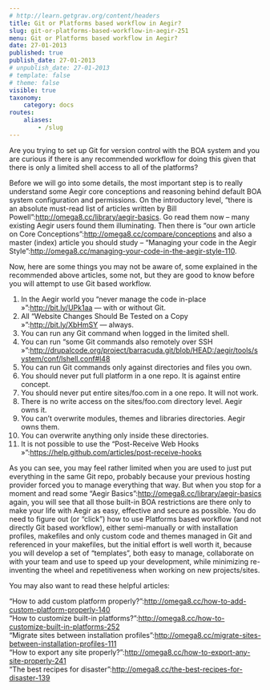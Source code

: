 ```yaml
---
# http://learn.getgrav.org/content/headers
title: Git or Platforms based workflow in Aegir?
slug: git-or-platforms-based-workflow-in-aegir-251
menu: Git or Platforms based workflow in Aegir?
date: 27-01-2013
published: true
publish_date: 27-01-2013
# unpublish_date: 27-01-2013
# template: false
# theme: false
visible: true
taxonomy:
    category: docs
routes:
    aliases:
        - /slug
---
```


Are you trying to set up Git for version control with the BOA system and you are curious if there is any recommended workflow for doing this given that there is only a limited shell access to all of the platforms?

 Before we will go into some details, the most important step is to really understand some Aegir core conceptions and reasoning behind default BOA system configuration and permissions. On the introductory level, “there is an absolute must-read list of articles written by Bill Powell”:http://omega8.cc/library/aegir-basics. Go read them now – many existing Aegir users found them illuminating. Then there is “our own article on Core Conceptions”:http://omega8.cc/compare/conceptions and also a master (index) article you should study – “Managing your code in the Aegir Style”:http://omega8.cc/managing-your-code-in-the-aegir-style-110.

Now, here are some things you may not be aware of, some explained in the recommended above articles, some not, but they are good to know before you will attempt to use Git based workflow.

 1. In the Aegir world you “never manage the code in-place »”:http://bit.ly/UPk1aa — with or without Git.   
 2. All “Website Changes Should Be Tested on a Copy »”:http://bit.ly/XbHmSY — always.   
 3. You can run any Git command when logged in the limited shell.  
 4. You can run “some Git commands also remotely over SSH »”:http://drupalcode.org/project/barracuda.git/blob/HEAD:/aegir/tools/system/conf/lshell.conf#l48   
 5. You can run Git commands only against directories and files you own.  
 6. You should never put full platform in a one repo. It is against entire concept.  
 7. You should never put entire sites/foo.com in a one repo. It will not work.  
 8. There is no write access on the sites/foo.com directory level. Aegir owns it.  
 9. You can’t overwrite modules, themes and libraries directories. Aegir owns them.  
 10. You can overwrite anything only inside these directories.  
 11. It is not possible to use the “Post-Receive Web Hooks »”:https://help.github.com/articles/post-receive-hooks

 As you can see, you may feel rather limited when you are used to just put everything in the same Git repo, probably because your previous hosting provider forced you to manage everything that way. But when you stop for a moment and read some “Aegir Basics”:http://omega8.cc/library/aegir-basics again, you will see that all those built-in BOA restrictions are there only to make your life with Aegir as easy, effective and secure as possible. You do need to figure out (or “click”) how to use Platforms based workflow (and not directly Git based workflow), either semi-manually or with installation profiles, makefiles and only custom code and themes managed in Git and referenced in your makefiles, but the initial effort is well worth it, because you will develop a set of “templates”, both easy to manage, collaborate on with your team and use to speed up your development, while minimizing re-inventing the wheel and repetitiveness when working on new projects/sites.

You may also want to read these helpful articles:

 “How to add custom platform properly?”:http://omega8.cc/how-to-add-custom-platform-properly-140   
 “How to customize built-in platforms?”:http://omega8.cc/how-to-customize-built-in-platforms-252   
 “Migrate sites between installation profiles”:http://omega8.cc/migrate-sites-between-installation-profiles-111   
 “How to export any site properly?”:http://omega8.cc/how-to-export-any-site-properly-241   
 “The best recipes for disaster”:http://omega8.cc/the-best-recipes-for-disaster-139